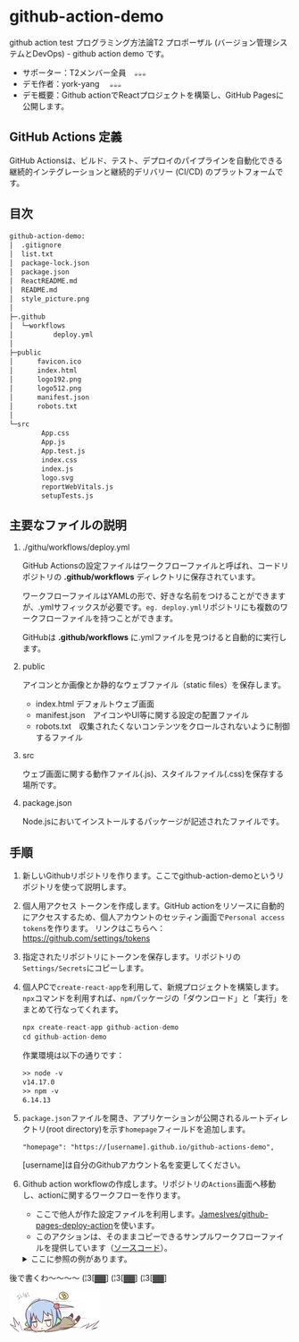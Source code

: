 # github-action-demo
github action test
プログラミング方法論T2 プロポーザル (バージョン管理システムとDevOps) - github action demo です。
- サポーター：T2メンバー全員　`☕☕☕`
- デモ作者：york-yang 　`☕☕☕`
- デモ概要：Github actionでReactプロジェクトを構築し、GitHub Pagesに公開します。


## GitHub Actions 定義
GitHub Actionsは、ビルド、テスト、デプロイのパイプラインを自動化できる継続的インテグレーションと継続的デリバリー (CI/CD) のプラットフォームです。

## 目次
```
github-action-demo:
│  .gitignore
│  list.txt
│  package-lock.json
│  package.json
│  ReactREADME.md
│  README.md
│  style_picture.png
│  
├─.github
│  └─workflows
│          deploy.yml
│          
├─public
│      favicon.ico
│      index.html
│      logo192.png
│      logo512.png
│      manifest.json
│      robots.txt
│      
└─src
        App.css
        App.js
        App.test.js
        index.css
        index.js
        logo.svg
        reportWebVitals.js
        setupTests.js
```

## 主要なファイルの説明
1. ./githu/workflows/deploy.yml

   GitHub Actionsの設定ファイルはワークフローファイルと呼ばれ、コードリポジトリの **.github/workflows** ディレクトリに保存されています。

   ワークフローファイルはYAMLの形で、好きな名前をつけることができますが、.ymlサフィックスが必要です。`eg. deploy.yml`リポジトリにも複数のワークフローファイルを持つことができます。

   GitHubは **.github/workflows** に.ymlファイルを見つけると自動的に実行します。

2. public

   アイコンとか画像とか静的なウェブファイル（static files）を保存します。
   - index.html デフォルトウェブ画面
   - manifest.json　アイコンやUI等に関する設定の配置ファイル
   - robots.txt　収集されたくないコンテンツをクロールされないように制御するファイル
   
3. src
   
   ウェブ画面に関する動作ファイル(.js)、スタイルファイル(.css)を保存する場所です。

4. package.json
    
   Node.jsにおいてインストールするパッケージが記述されたファイルです。


## 手順
1. 新しいGithubリポジトリを作ります。ここでgithub-action-demoというリポジトリを使って説明します。

2. 個人用アクセス トークンを作成します。GitHub actionをリソースに自動的にアクセスするため、個人アカウントのセッティン画面で`Personal access tokens`を作ります。
   リンクはこちらへ：https://github.com/settings/tokens

3. 指定されたリポジトリにトークンを保存します。リポジトリの`Settings/Secrets`にコピーします。

4. 個人PCで`create-react-app`を利用して、新規プロジェクトを構築します。`npx`コマンドを利用すれば、`npm`パッケージの「ダウンロード」と「実行」をまとめて行なってくれます。
   ```node.js
   npx create-react-app github-action-demo
   cd github-action-demo
   ```
   作業環境は以下の通りです：
   ```shell
   >> node -v
   v14.17.0
   >> npm -v
   6.14.13
   ```

5. `package.json`ファイルを開き、アプリケーションが公開されるルートディレクトリ(root directory)を示す`homepage`フィールドを追加します。
   ```
   "homepage": "https://[username].github.io/github-actions-demo",
   ```
   [username]は自分のGithubアカウント名を変更してください。

6. Github action workflowの作成します。リポジトリの`Actions`画面へ移動し、actionに関するワークフローを作ります。


   - ここで他人が作た設定ファイルを利用します。[JamesIves/github-pages-deploy-action](https://github.com/marketplace/actions/deploy-to-github-pages)を使います。
 　
   - このアクションは、そのままコピーできるサンプルワークフローファイルを提供しています（[ソースコード](https://github.com/ruanyf/github-actions-demo/blob/master/.github/workflows/ci.yml)）。
   
   <details><summary>ここに参照の例があります。</summary>     
   <p>
           
   ```yml
        name: GitHub Actions Build and Deploy Demo
        on:
          push:
            branches:
              - master
        jobs:
          build-and-deploy:
            runs-on: ubuntu-latest
            steps:
              - name: Checkout 🛎️
                uses: actions/checkout@v2.3.1
                with:
                  persist-credentials: false

              - name: Install and Build 🔧
                run: |
                  npm install
                  npm run-script build

              - name: Deploy 🚀
                uses: JamesIves/github-pages-deploy-action@4.1.1
                with:
                  branch: gh-pages
                  folder: build
                  token: ${{ secrets.ACCESS_TOKEN }}   
   ```
           
   </p>
   </details>



後で書くわ～～～～
(¦3[▓▓] (¦3[▓▓] (¦3[▓▓] 

![疲れわ!](https://github.com/york-yang-me/github-action-demo/blob/master/img/style_picture.png)
